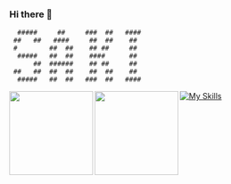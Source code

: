 ### Hi there 👋

```
  #####     ##     ###  ##   ####
 ##   ##   ####     ##  ##    ##
 #        ##  ##    ## ##     ##
  #####   ##  ##    ####      ##
      ##  ######    ## ##     ##
 ##   ##  ##  ##    ##  ##    ##
  #####   ##  ##   ###  ##   ####

```

<a href="https://github.com/tocoteron">
 <img align="left" height="150px" src="https://github-readme-stats.vercel.app/api?username=am2525nyan&count_private=true&show_icons=true&theme=buefy" />
</a>
<a href="https://github.com/am2525nyan">
  <img align="left" height="150px" src="https://github-readme-stats.vercel.app/api/top-langs/?username=am2525nyan&layout=compact&theme=buefy" />
</a>


[![My Skills](https://skillicons.dev/icons?i=swift,flutter,firebase,blender,figma,notion,ps,ai,pr,ae,unity)](https://skillicons.dev)


<!--
**saki0411/saki0411** is a ✨ _special_ ✨ repository because its `README.md` (this file) appears on your GitHub profile.

Here are some ideas to get you started:

- 🔭 I’m currently working on ...
- 🌱 I’m currently learning ...
- 👯 I’m looking to collaborate on ...
- 🤔 I’m looking for help with ...
- 💬 Ask me about ...
- 📫 How to reach me: ...
- 😄 Pronouns: ...
- ⚡ Fun fact: ...
-->
